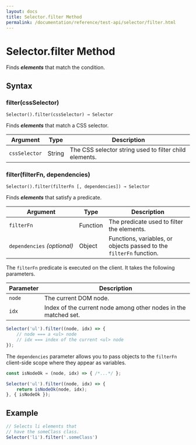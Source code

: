 ```yaml
---
layout: docs
title: Selector.filter Method
permalink: /documentation/reference/test-api/selector/filter.html
---
```

# Selector.filter Method

Finds ***elements*** that match the condition.

## Syntax

### filter(cssSelector)

```text
Selector().filter(cssSelector) → Selector
```

Finds ***elements*** that match a CSS selector.

Argument      | Type   | Description
------------- | ------ | --------------
`cssSelector` | String | The CSS selector string used to filter child elements.

### filter(filterFn, dependencies)

```text
Selector().filter(filterFn [, dependencies]) → Selector
```

Finds ***elements*** that satisfy a predicate.

Argument                         | Type     | Description
-------------------------------- | -------- | --------------
`filterFn`                       | Function | The predicate used to filter the elements.
`dependencies`&#160;*(optional)* | Object   | Functions, variables, or objects passed to the `filterFn` function.

The `filterFn` predicate is executed on the client. It takes the following parameters.

Parameter | Description
------ | -----
`node`  | The current DOM node.
`idx` | Index of the current node among other nodes in the matched set.

```js
Selector('ul').filter((node, idx) => {
    // node === a <ul> node
    // idx === index of the current <ul> node
});
```

The `dependencies` parameter allows you to pass objects to the `filterFn` client-side scope where they appear as variables.

```js
const isNodeOk = (node, idx) => { /*...*/ };

Selector('ul').filter((node, idx) => {
    return isNodeOk(node, idx);
}, { isNodeOk });
```

## Example

```js
// Selects li elements that
// have the someClass class.
Selector('li').filter('.someClass')
```